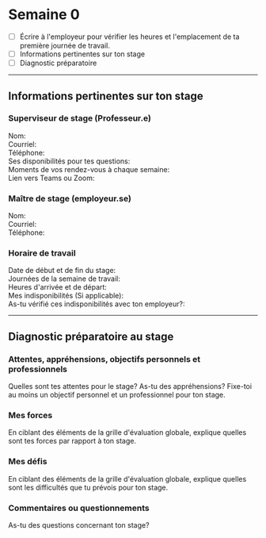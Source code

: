 # Semaine 0
- [ ] Écrire à l'employeur pour vérifier les heures et l'emplacement de ta première journée de travail. 
- [ ] Informations pertinentes sur ton stage
- [ ] Diagnostic préparatoire

***

## Informations pertinentes sur ton stage
### Superviseur de stage (Professeur.e)
Nom:    
Courriel:    
Téléphone:   
Ses disponibilités pour tes questions:    
Moments de vos rendez-vous à chaque semaine:    
Lien vers Teams ou Zoom:    

### Maître de stage (employeur.se)
Nom:    
Courriel:    
Téléphone:     

### Horaire de travail
Date de début et de fin du stage:    
Journées de la semaine de travail:    
Heures d'arrivée et de départ:     
Mes indisponibilités (Si applicable):    
As-tu vérifié ces indisponibilités avec ton employeur?:     

***

## Diagnostic préparatoire au stage
### Attentes, appréhensions, objectifs personnels et professionnels 
Quelles sont tes attentes pour le stage? As-tu des appréhensions? Fixe-toi au moins un objectif personnel et un professionnel pour ton stage. 

### Mes forces
En ciblant des éléments de la grille d'évaluation globale, explique quelles sont tes forces par rapport à ton stage. 

### Mes défis
En ciblant des éléments de la grille d'évaluation globale, explique quelles sont les difficultés que tu prévois pour ton stage. 

### Commentaires ou questionnements
As-tu des questions concernant ton stage? 
